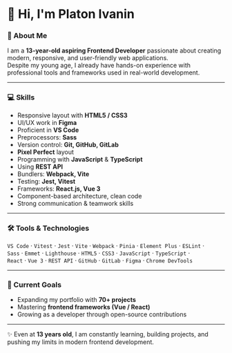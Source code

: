 # 👋 Hi, I'm Platon Ivanin  

### 🌟 About Me  
I am a **13-year-old aspiring Frontend Developer** passionate about creating modern, responsive, and user-friendly web applications.  
Despite my young age, I already have hands-on experience with professional tools and frameworks used in real-world development.  

---

### 💻 Skills  
- Responsive layout with **HTML5 / CSS3**  
- UI/UX work in **Figma**  
- Proficient in **VS Code**  
- Preprocessors: **Sass**  
- Version control: **Git, GitHub, GitLab**  
- **Pixel Perfect** layout  
- Programming with **JavaScript** & **TypeScript**  
- Using **REST API**  
- Bundlers: **Webpack, Vite**  
- Testing: **Jest, Vitest**  
- Frameworks: **React.js, Vue 3**  
- Component-based architecture, clean code  
- Strong communication & teamwork skills  

---

### 🛠 Tools & Technologies  
`VS Code` · `Vitest` · `Jest` · `Vite` · `Webpack` · `Pinia` · `Element Plus` · `ESLint` ·  
`Sass` · `Emmet` · `Lighthouse` · `HTML5` · `CSS3` · `JavaScript` · `TypeScript` ·  
`React` · `Vue 3` · `REST API` · `GitHub` · `GitLab` · `Figma` · `Chrome DevTools`  

---

### 🚀 Current Goals  
- Expanding my portfolio with **70+ projects**  
- Mastering **frontend frameworks (Vue / React)**  
- Growing as a developer through open-source contributions  

---

✨ Even at **13 years old**, I am constantly learning, building projects, and pushing my limits in modern frontend development.  
